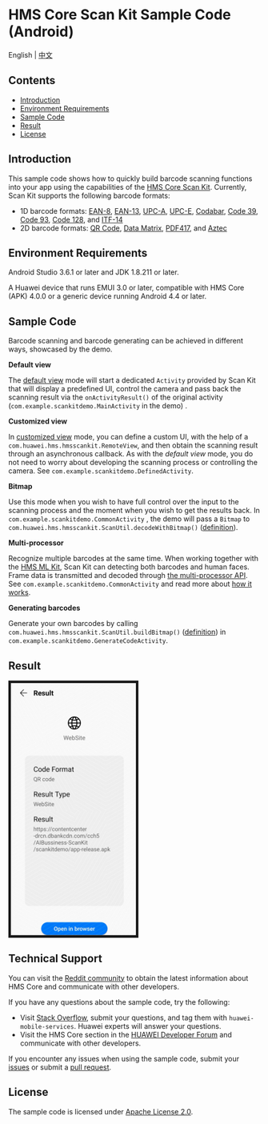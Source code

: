 # HMS Core Scan Kit Sample Code (Android)

English | [中文](README_ZH.md)
## Contents

* [Introduction](#Introduction)
* [Environment Requirements](#Environment-Requirements)
* [Sample Code](#Sample-Code)
* [Result](#Result)
* [License](#License)



## Introduction

This sample code shows how to quickly build barcode scanning functions into your app using the capabilities of the [HMS Core Scan Kit](https://developer.huawei.com/consumer/en/doc/development/HMSCore-Guides/service-introduction-0000001050041994). Currently, Scan Kit supports the following barcode formats:

- 1D barcode formats: [EAN-8](https://en.wikipedia.org/wiki/EAN-8), [EAN-13](https://en.wikipedia.org/wiki/International_Article_Number), [UPC-A](https://en.wikipedia.org/wiki/Universal_Product_Code), [UPC-E](https://en.wikipedia.org/wiki/Universal_Product_Code#UPC-E), [Codabar](https://en.wikipedia.org/wiki/Codabar), [Code 39](https://en.wikipedia.org/wiki/Code_39), [Code 93](https://en.wikipedia.org/wiki/Code_93), [Code 128](https://en.wikipedia.org/wiki/Code_128), and [ITF-14](https://en.wikipedia.org/wiki/ITF-14)
- 2D barcode formats: [QR Code](https://en.wikipedia.org/wiki/QR_code), [Data Matrix](https://en.wikipedia.org/wiki/Data_Matrix), [PDF417](https://en.wikipedia.org/wiki/PDF417), and [Aztec](https://en.wikipedia.org/wiki/Aztec_Code)



## Environment Requirements

Android Studio 3.6.1 or later and JDK 1.8.211 or later.

A Huawei device that runs EMUI 3.0 or later, compatible with HMS Core (APK) 4.0.0 or a generic device running Android 4.4 or later.



## Sample Code

Barcode scanning and barcode generating can be achieved in different ways, showcased by the demo.

**Default view**

The [default view](https://developer.huawei.com/consumer/en/doc/development/HMSCore-Guides/android-default-view-0000001050043961) mode will start a dedicated `Activity` provided by Scan Kit that will display a predefined UI, control the camera and pass back the scanning result via the `onActivityResult()` of the original activity (`com.example.scankitdemo.MainActivity` in the demo) .

**Customized view**

In [customized view](https://developer.huawei.com/consumer/en/doc/development/HMSCore-Guides/android-customized-view-0000001050042012) mode, you can define a custom UI, with the help of a `com.huawei.hms.hmsscankit.RemoteView`, and then obtain the scanning result through an asynchronous callback. As with the *default view* mode, you do not need to worry about developing the scanning process or controlling the camera. See `com.example.scankitdemo.DefinedActivity`.

**Bitmap**

Use this mode when you wish to have full control over the input to the scanning process and the moment when you wish to get the results back. In `com.example.scankitdemo.CommonActivity` , the demo will pass a `Bitmap` to `com.huawei.hms.hmsscankit.ScanUtil.decodeWithBitmap()` ([definition](https://developer.huawei.com/consumer/en/doc/development/HMSCore-References/scan-scanutil4-0000001050167699#section14774629143713)).

**Multi-processor**

Recognize multiple barcodes at the same time. When working together with the [HMS ML Kit](https://developer.huawei.com/consumer/en/hms/huawei-mlkit/), Scan Kit can detecting both barcodes and human faces. Frame data is transmitted and decoded through [the multi-processor API](https://developer.huawei.com/consumer/en/doc/development/HMSCore-References/scan-analyzer4-0000001050167905). See `com.example.scankitdemo.CommonActivity` and read more about [how it works](https://developer.huawei.com/consumer/en/doc/development/HMSCore-Guides/android-synchronous-mode-0000001050043967).

**Generating barcodes**

Generate your own barcodes by calling `com.huawei.hms.hmsscankit.ScanUtil.buildBitmap()` ([definition](https://developer.huawei.com/consumer/en/doc/development/HMSCore-References/scan-scanutil4-0000001050167699#section56266161243)) in `com.example.scankitdemo.GenerateCodeActivity`.



## Result

<img src="Screenshot.jpg" width=250 title="ID Photo DIY" div align=center border=5>



## Technical Support

You can visit the [Reddit community](https://www.reddit.com/r/HuaweiDevelopers/) to obtain the latest information about HMS Core and communicate with other developers.

If you have any questions about the sample code, try the following:
- Visit [Stack Overflow](https://stackoverflow.com/questions/tagged/huawei-mobile-services?tab=Votes), submit your questions, and tag them with `huawei-mobile-services`. Huawei experts will answer your questions.
- Visit the HMS Core section in the [HUAWEI Developer Forum](https://forums.developer.huawei.com/forumPortal/en/home?fid=0101187876626530001?ha_source=hms1) and communicate with other developers.

If you encounter any issues when using the sample code, submit your [issues](https://github.com/HMS-Core/hms-scan-demo/issues) or submit a [pull request](https://github.com/HMS-Core/hms-scan-demo/pulls).



##  License

The sample code is licensed under [Apache License 2.0](http://www.apache.org/licenses/LICENSE-2.0).

